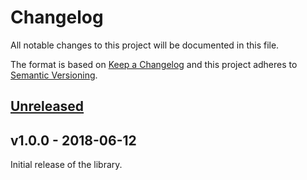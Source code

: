 # Changelog
All notable changes to this project will be documented in this file.

The format is based on [Keep a Changelog](http://keepachangelog.com/en/1.0.0/)
and this project adheres to [Semantic Versioning](http://semver.org/spec/v2.0.0.html).

## [Unreleased]

## v1.0.0 - 2018-06-12

Initial release of the library.


[Unreleased]: https://github.com/gridonic/swisscom-easypay/compare/v1.0.0...HEAD
